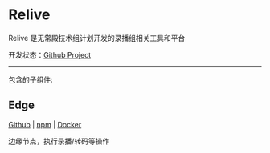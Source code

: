 # Relive

Relive 是无常殿技术组计划开发的录播组相关工具和平台

开发状态：[Github Project](https://github.com/orgs/anitya-tech/projects/1)

---

包含的子组件:

## Edge

[Github](https://github.com/anitya-tech/relive-edge) | [npm](https://www.npmjs.com/package/@anitya-tech/relive-edge) | [Docker](https://hub.docker.com/repository/docker/anityatech/relive-edge)

边缘节点，执行录播/转码等操作
